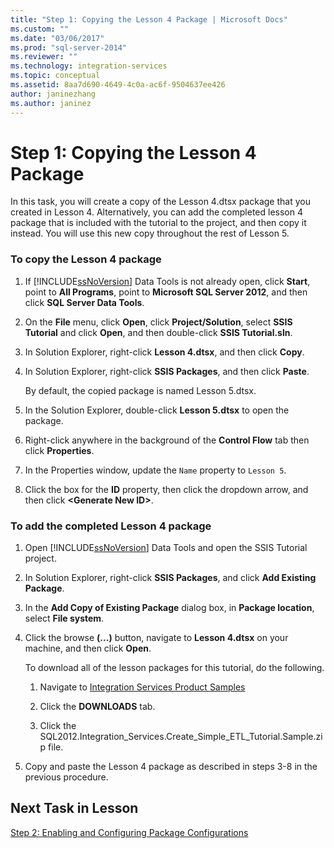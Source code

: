 ```yaml
---
title: "Step 1: Copying the Lesson 4 Package | Microsoft Docs"
ms.custom: ""
ms.date: "03/06/2017"
ms.prod: "sql-server-2014"
ms.reviewer: ""
ms.technology: integration-services
ms.topic: conceptual
ms.assetid: 8aa7d690-4649-4c0a-ac6f-9504637ee426
author: janinezhang
ms.author: janinez
---
```

# Step 1: Copying the Lesson 4 Package
  In this task, you will create a copy of the Lesson 4.dtsx package that you created in Lesson 4. Alternatively, you can add the completed lesson 4 package that is included with the tutorial to the project, and then copy it instead. You will use this new copy throughout the rest of Lesson 5.  
  
### To copy the Lesson 4 package  
  
1.  If [!INCLUDE[ssNoVersion](../includes/ssnoversion-md.md)] Data Tools is not already open, click **Start**, point to **All Programs**, point to **Microsoft SQL Server 2012**, and then click **SQL Server Data Tools**.  
  
2.  On the **File** menu, click **Open**, click **Project/Solution**, select **SSIS Tutorial** and click **Open**, and then double-click **SSIS Tutorial.sln**.  
  
3.  In Solution Explorer, right-click **Lesson 4.dtsx**, and then click **Copy**.  
  
4.  In Solution Explorer, right-click **SSIS Packages**, and then click **Paste**.  
  
     By default, the copied package is named Lesson 5.dtsx.  
  
5.  In the Solution Explorer, double-click **Lesson 5.dtsx** to open the package.  
  
6.  Right-click anywhere in the background of the **Control Flow** tab then click **Properties**.  
  
7.  In the Properties window, update the `Name` property to `Lesson 5`.  
  
8.  Click the box for the **ID** property, then click the dropdown arrow, and then click **\<Generate New ID>**.  
  
### To add the completed Lesson 4 package  
  
1.  Open [!INCLUDE[ssNoVersion](../includes/ssnoversion-md.md)] Data Tools and open the SSIS Tutorial project.  
  
2.  In Solution Explorer, right-click **SSIS Packages**, and click **Add Existing Package**.  
  
3.  In the **Add Copy of Existing Package** dialog box, in **Package location**, select **File system**.  
  
4.  Click the browse **(...)** button, navigate to **Lesson 4.dtsx** on your machine, and then click **Open**.  
  
     To download all of the lesson packages for this tutorial, do the following.  
  
    1.  Navigate to [Integration Services Product Samples](https://go.microsoft.com/fwlink/?LinkId=275027)  
  
    2.  Click the **DOWNLOADS** tab.  
  
    3.  Click the SQL2012.Integration_Services.Create_Simple_ETL_Tutorial.Sample.zip file.  
  
5.  Copy and paste the Lesson 4 package as described in steps 3-8 in the previous procedure.  
  
## Next Task in Lesson  
 [Step 2: Enabling and Configuring Package Configurations](lesson-5-2-enabling-and-configuring-package-configurations.md)  
  
  
